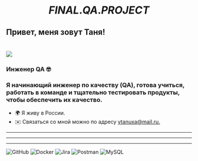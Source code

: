 
# **$$FINAL.QA.PROJECT$$**
## Привет, меня зовут Таня!
![](https://user-images.githubusercontent.com/18350557/176309783-0785949b-9127-417c-8b55-ab5a4333674e.gif) 
==========================================================================================================
### Инженер QA :nerd_face:
### Я начинающий инженер по качеству (QA), готова учиться, работать в команде и тщательно тестировать продукты, чтобы обеспечить их качество.
* 🌍 Я живу в России. 
* ✉️ Связаться со мной можно по адресу [vtanuxa@mail.ru.](mailto:vtanuxa@mail.ru)[](mailto:vtanuxa@mail.ru) 

---

***

_	_	_






![GitHub](https://img.shields.io/badge/github-%23121011.svg?style=for-the-badge&logo=github&logoColor=white) ![Docker](https://img.shields.io/badge/docker-%230db7ed.svg?style=for-the-badge&logo=docker&logoColor=white) ![Jira](https://img.shields.io/badge/jira-%230A0FFF.svg?style=for-the-badge&logo=jira&logoColor=white) ![Postman](https://img.shields.io/badge/Postman-FF6C37?style=for-the-badge&logo=postman&logoColor=white) ![MySQL](https://img.shields.io/badge/mysql-4479A1.svg?style=for-the-badge&logo=mysql&logoColor=white) 
